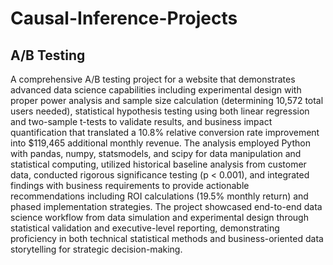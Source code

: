 # Causal-Inference-Projects

## A/B Testing
A comprehensive A/B testing project for a website that demonstrates advanced data science capabilities including experimental design with proper power analysis and sample size calculation (determining 10,572 total users needed), statistical hypothesis testing using both linear regression and two-sample t-tests to validate results, and business impact quantification that translated a 10.8% relative conversion rate improvement into $119,465 additional monthly revenue. The analysis employed Python with pandas, numpy, statsmodels, and scipy for data manipulation and statistical computing, utilized historical baseline analysis from customer data, conducted rigorous significance testing (p < 0.001), and integrated findings with business requirements to provide actionable recommendations including ROI calculations (19.5% monthly return) and phased implementation strategies. The project showcased end-to-end data science workflow from data simulation and experimental design through statistical validation and executive-level reporting, demonstrating proficiency in both technical statistical methods and business-oriented data storytelling for strategic decision-making.
